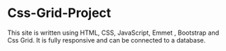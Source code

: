 # Css-Grid-Project
This site is written using HTML, CSS, JavaScript, Emmet , Bootstrap and Css Grid. It is fully responsive and can be connected to a database.
